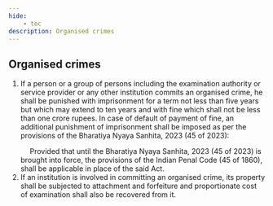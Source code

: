 ```yaml
---
hide:
    - toc
description: Organised crimes
---
```


## Organised crimes

1. If a person or a group of persons including the examination authority or service provider or any other institution commits an organised crime, he shall be punished with imprisonment for a term not less than five years but which may extend to ten years and with fine which shall not be less than one crore rupees. In case of default of payment of fine, an additional punishment of imprisonment shall be imposed as per the provisions of the Bharatiya Nyaya Sanhita, 2023 (45 of 2023): </p> &emsp; Provided that until the Bharatiya Nyaya Sanhita, 2023 (45 of 2023) is brought into force, the provisions of the Indian Penal Code (45 of 1860), shall be applicable in place of the said Act.
2. If an institution is involved in committing an organised crime, its property shall be subjected to attachment and forfeiture and proportionate cost of examination shall also be recovered from it.
